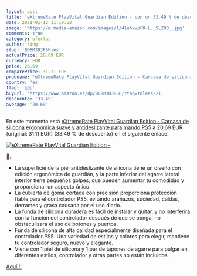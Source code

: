 ```yaml
---
layout: post
title: 'eXtremeRate PlayVital Guardian Edition - con un 33.49 % de descuento'
date: 2021-01-12 11:19:53
image: 'https://m.media-amazon.com/images/I/41uhxvpF0-L._SL200_.jpg'
comments: true
category: ofertas
author: ring
slug: 'B08M3D3RSH-es'
actualPrice: 20.69 EUR
currency: EUR
price: 20.69
comparePrice: 31.11 EUR
prodname: 'eXtremeRate PlayVital Guardian Edition - Carcasa de silicona ergonómica suave y antideslizante para mando PS5'
country: 'es'
flag: '🇪🇸'
buyurl: 'https://www.amazon.es/dp/B08M3D3RSH/?tag=tolees-21'
descuento: '33.49'
average: '20.69'
---
```


En este momento está [eXtremeRate PlayVital Guardian Edition - Carcasa de silicona ergonómica suave y antideslizante para mando PS5](https://www.amazon.es/dp/B08M3D3RSH/?tag=tolees-21) a 20.69 EUR (original: 31.11 EUR) (33.49 %  de descuento) en el siguiente enlace!

[![eXtremeRate PlayVital Guardian Edition -](https://m.media-amazon.com/images/I/41uhxvpF0-L._SL200_.jpg)](https://www.amazon.es/dp/B08M3D3RSH/?tag=tolees-21)

🔎:

- La superficie de la piel antideslizante de silicona tiene un diseño con edición ergonómica de guardián, y la parte inferior del agarre lateral interior tiene pequeños golpes, que pueden aumentar tu comodidad y proporcionar un aspecto único.
- La cubierta de goma cortada con precisión proporciona protección fiable para el controlador PS5, evitando arañazos, suciedad, caídas, derrames y grasa causada por el uso diario.
- La funda de silicona duradera es fácil de instalar y quitar, y no interferirá con la función del controlador después de que se ponga, no obstaculizará el uso de botones y puertos.
- Funda de silicona de alta calidad especialmente diseñada para el controlador PS5. Una variedad de estilos y colores para elegir, mantiene tu controlador seguro, nuevo y elegante.
- Viene con 1 piel de silicona y 1 par de tapones de agarre para pulgar en diferentes estilos, controlador y otras partes no están incluidos.

[Aquí!!!](https://www.amazon.es/dp/B08M3D3RSH/?tag=tolees-21)
